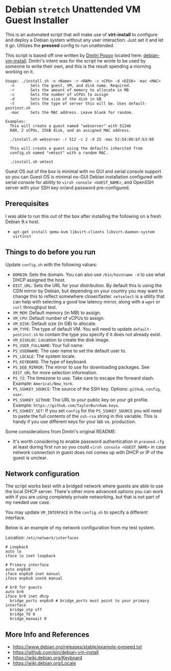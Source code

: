 # Debian `stretch` Unattended VM Guest Installer

This is an automated script that will make use of **virt-install** to
configure and deploy a Debian system without any user interaction. Just
set it and let it go. Utilizes the **preseed** config to run unattended.

This script is based off one written by [Dmitri Popov](https://github.com/pin) 
located here: [debian-vm-install](https://github.com/pin/debian-vm-install). Dmitri's 
intent was for the script he wrote to be used by someone to write their own, and this
is the result spending a morning working on it.

```
Usage: ./install.sh -n <Name> -r <RAM> -c <CPU> -d <DISK> -mac <MAC>
  -n       Sets the guest, VM, and disk name. Required.
  -r       Sets the amount of memory to allocate in MB
  -c       Sets the number of vCPUs to assign
  -d       Sets the size of the disk in GB
  -t       Sets the type of server this will be. Uses default-postinst.sh
  -mac     Sets the MAC address. Leave blank for random.

Examples:
  This will create a guest named "webserver" with 512mb
  RAM, 2 vCPUs, 25GB disk, and an assigned MAC address.

  ./install.sh webserver -r 512 -c 2 -d 25 -mac 52:54:00:bf:b3:80

  This will create a guest using the defaults inherited from
  config.sh named "vmtest" with a random MAC.

  ./install.sh vmtest
```

Guest OS out of the box is minimal with no GUI and serial console support so you can 
Guest OS is minimal no-GUI Debian installation configured with serial console
for ability to `virsh console <GUEST_NAME>`, and OpenSSH server with your SSH
key or/and password pre-configured.

Prerequisites
-------------
I was able to run this out of the box after installing the following on a fresh
Debian 9.x host.

 * `apt-get install qemu-kvm libvirt-clients libvirt-daemon-system virtinst`

Things to do before you run
-------------------------------------
Update `config.sh` with the following values:

 * `DOMAIN`: Sets the domain. You can also use `/bin/hostname -d` to use what DHCP 
 assigned the host.
 * `DIST_URL`: Sets the URL for your distribution. By default this is using the 
 CDN mirror by Debian, but depending on your country you may want to change this
 to reflect somewhere closer/faster. `netselect` is a utility that can help with
 selecting a good low latency mirror, along with a `wget` or `curl` throughput test.
 * `VM_MEM`: Default memory (in MB) to assign.
 * `VM_CPU`: Default number of vCPUs to assign.
 * `VM_DISK`: Default size (in GB) to allocate.
 * `VM_TYPE`: The type of default VM. You will need to update `default-postinst.sh`
 to contain the type you specify if it does not already exist.
 * `VM_DISKLOC`: Location to create the disk image.
 * `PS_USER_FULLNAME`: Your full name.
 * `PS_USERNAME`: The user name to set the default user to.
 * `PS_LOCALE`: The system locale.
 * `PS_KEYBOARD`: The type of keyboard.
 * `PS_DEB_MIRROR`: The mirror to use for downloading packages. See `DIST_URL` 
 for more selection information. 
 * `PS_TZ`: The timezone to use. Take care to escape the forward slash. 
 Example: `America\/New_York`.
 * `PS_SSHKEY_SOURCE`: The source of the SSH key. Options: `github`, `config`, `user`.
 * `PS_SSHKEY_GITHUB`: The URL to your public key on your git profile. 
 Example: `https://github.com/TaylorBurnham.keys`.
 * `PS_SSHKEY_SET`: If you set `config` for the `PS_SSHKEY_SOURCE` you will need 
 to paste the full contents of the `ssh-rsa` string in this variable. This is
 handy if you use different keys for your lab vs. production.
 
 
Some considerations from Dmitri's original README:
 * It's worth considering to enable password authentication in `preseed.cfg`
   at least during first run so you could `virsh console <GUEST_NAME>` in case
   network connection in guest does not comes up with DHCP or IP of the guest
   is unclear.

Network configuration
---------------------
The script works best with a bridged network where guests are able to use
the local DHCP server. There's other more advanced options you can work with
if you are using completely private networking, but that is not part of my
needed use case. 

You may update `VM_INTERFACE` in the `config.sh` to specify a different
interface.

Below is an example of my network configuration from my test system.

Location: `/etc/network/interfaces`
```
# Loopback
auto lo
iface lo inet loopback

# Primary interface
auto enp6s0
iface enp6s0 inet manual
iface enp6s0 inet6 manual

# br0 for guests
auto br0
iface br0 inet dhcp
  bridge_ports enp6s0 # bridge_ports must point to your primary interface
  bridge_stp off
  bridge_fd 0
  bridge_maxwait 0
```

More Info and References
---------
* https://www.debian.org/releases/stable/example-preseed.txt
* https://github.com/pin/debian-vm-install
* https://wiki.debian.org/Keyboard
* https://wiki.debian.org/Locale
